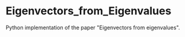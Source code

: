 # Eigenvectors_from_Eigenvalues
Python implementation of the paper "Eigenvectors from eigenvalues".
